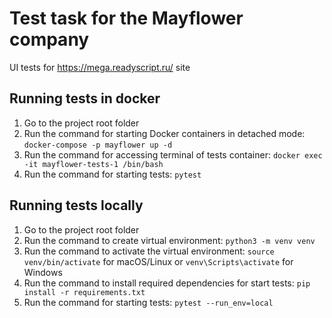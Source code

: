 # Test task for the Mayflower company
UI tests for https://mega.readyscript.ru/ site

## Running tests in docker
1. Go to the project root folder
2. Run the command for starting Docker containers in detached mode:
`docker-compose -p mayflower up -d`
3. Run the command for accessing terminal of tests container:
`docker exec -it mayflower-tests-1 /bin/bash`
4. Run the command for starting tests: 
`pytest`

## Running tests locally
1. Go to the project root folder
2. Run the command to create virtual environment: 
`python3 -m venv venv`
3. Run the command to activate the virtual environment: 
`source venv/bin/activate` for macOS/Linux or `venv\Scripts\activate` for Windows
4. Run the command to install required dependencies for start tests: 
`pip install -r requirements.txt`
5. Run the command for starting tests: 
`pytest --run_env=local`
